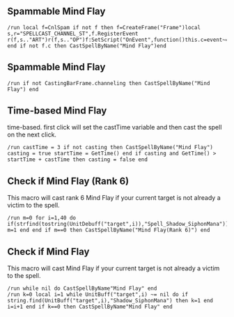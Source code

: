 ## Spammable Mind Flay
```
/run local f=CnlSpam if not f then f=CreateFrame("Frame")local s,r="SPELLCAST_CHANNEL_ST",f.RegisterEvent r(f,s.."ART")r(f,s.."OP")f:SetScript("OnEvent",function()this.c=event~=s.."OP"end)CnlSpam=f end if not f.c then CastSpellByName("Mind Flay")end
```


## Spammable Mind Flay
```
/run if not CastingBarFrame.channeling then CastSpellByName("Mind Flay") end
```


## Time-based Mind Flay
time-based. first click will set the castTime variable and then cast the spell on the next click. 
```
/run castTime = 3 if not casting then CastSpellByName("Mind Flay") casting = true startTime = GetTime() end if casting and GetTime() > startTime + castTime then casting = false end
```

 
## Check if Mind Flay (Rank 6)
This macro will cast rank 6 Mind Flay if your current target is not already a victim to the spell.
```
/run m=0 for i=1,40 do if(strfind(tostring(UnitDebuff("target",i)),"Spell_Shadow_SiphonMana"))then m=1 end end if m==0 then CastSpellByName("Mind Flay(Rank 6)") end
```


## Check if Mind Flay
This macro will cast Mind Flay if your current target is not already a victim to the spell.
```
/run while nil do CastSpellByName"Mind Flay" end
/run k=0 local i=1 while UnitBuff("target",i) ~= nil do if string.find(UnitBuff("target",i),"Shadow_SiphonMana") then k=1 end i=i+1 end if k==0 then CastSpellByName"Mind Flay" end
``` 